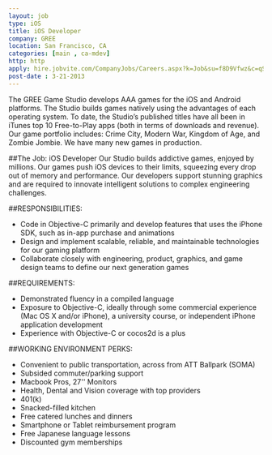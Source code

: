```yaml
---
layout: job
type: iOS
title: iOS Developer
company: GREE
location: San Francisco, CA
categories: [main , ca-mdev]
http: http
apply: hire.jobvite.com/CompanyJobs/Careers.aspx?k=Job&su=f8D9Vfwz&c=qS99VfwP&j=ovmtWfw0
post-date : 3-21-2013
---
```


The GREE Game Studio develops AAA games for the iOS and Android platforms.  The Studio builds games natively using the advantages of each operating system. To date, the Studio’s published titles have all been in iTunes top 10 Free-to-Play apps (both in terms of downloads and revenue).  Our game portfolio includes:  Crime City, Modern War, Kingdom of Age, and Zombie Jombie.  We have many new games in production.
 
##The Job:  iOS Developer
Our Studio builds addictive games, enjoyed by millions.  Our games push iOS devices to their limits, squeezing every drop out of memory and performance.  Our developers support stunning graphics and are required to innovate intelligent solutions to complex engineering challenges.
 
##RESPONSIBILITIES:
* Code in Objective-C primarily and develop features that uses the iPhone SDK, such as in-app purchase and animations
* Design and implement scalable, reliable, and maintainable technologies for our gaming platform
* Collaborate closely with engineering, product, graphics, and game design teams to define our next generation games

##REQUIREMENTS:
* Demonstrated fluency in a compiled language
* Exposure to Objective-C, ideally through some commercial experience (Mac OS X and/or iPhone), a university course, or independent iPhone application development
* Experience with Objective-C or cocos2d is a plus 

##WORKING ENVIRONMENT PERKS:
* Convenient to public transportation, across from ATT Ballpark (SOMA)
* Subsided commuter/parking support
* Macbook Pros, 27'' Monitors
* Health, Dental and Vision coverage with top providers
* 401(k)
* Snacked-filled kitchen
* Free catered lunches and dinners
* Smartphone or Tablet reimbursement program
* Free Japanese language lessons
* Discounted gym memberships